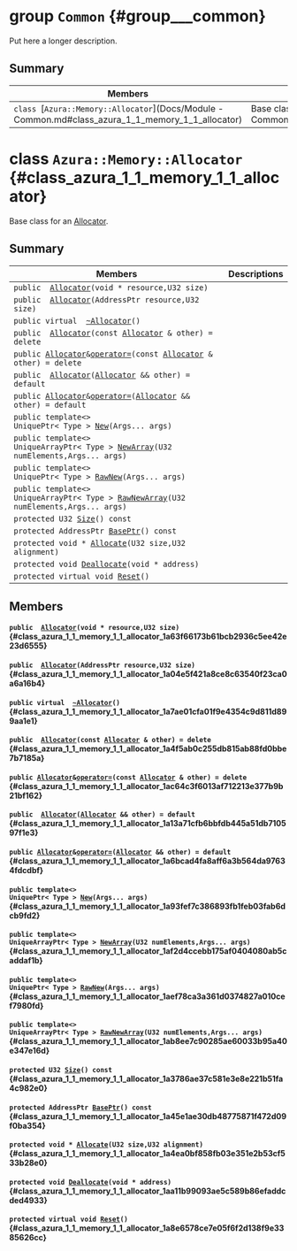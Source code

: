 # group `Common` {#group___common}

Put here a longer description.

## Summary

 Members                        | Descriptions                                
--------------------------------|---------------------------------------------
`class `[`Azura::Memory::Allocator`](Docs/Module - Common.md#class_azura_1_1_memory_1_1_allocator) | Base class for an [Allocator](Docs/Module - Common.md#class_azura_1_1_memory_1_1_allocator).

# class `Azura::Memory::Allocator` {#class_azura_1_1_memory_1_1_allocator}

Base class for an [Allocator](#class_azura_1_1_memory_1_1_allocator).

## Summary

 Members                        | Descriptions                                
--------------------------------|---------------------------------------------
`public  `[`Allocator`](#class_azura_1_1_memory_1_1_allocator_1a63f66173b61bcb2936c5ee42e23d6555)`(void * resource,U32 size)` | 
`public  `[`Allocator`](#class_azura_1_1_memory_1_1_allocator_1a04e5f421a8ce8c63540f23ca0a6a16b4)`(AddressPtr resource,U32 size)` | 
`public virtual  `[`~Allocator`](#class_azura_1_1_memory_1_1_allocator_1a7ae01cfa01f9e4354c9d811d899aa1e1)`()` | 
`public  `[`Allocator`](#class_azura_1_1_memory_1_1_allocator_1a4f5ab0c255db815ab88fd0bbe7b7185a)`(const `[`Allocator`](#class_azura_1_1_memory_1_1_allocator)` & other) = delete` | 
`public `[`Allocator`](#class_azura_1_1_memory_1_1_allocator)` & `[`operator=`](#class_azura_1_1_memory_1_1_allocator_1ac64c3f6013af712213e377b9b21bf162)`(const `[`Allocator`](#class_azura_1_1_memory_1_1_allocator)` & other) = delete` | 
`public  `[`Allocator`](#class_azura_1_1_memory_1_1_allocator_1a13a71cfb6bbfdb445a51db710597f1e3)`(`[`Allocator`](#class_azura_1_1_memory_1_1_allocator)` && other) = default` | 
`public `[`Allocator`](#class_azura_1_1_memory_1_1_allocator)` & `[`operator=`](#class_azura_1_1_memory_1_1_allocator_1a6bcad4fa8aff6a3b564da97634fdcdbf)`(`[`Allocator`](#class_azura_1_1_memory_1_1_allocator)` && other) = default` | 
`public template<>`  <br/>`UniquePtr< Type > `[`New`](#class_azura_1_1_memory_1_1_allocator_1a93fef7c386893fb1feb03fab6dcb9fd2)`(Args... args)` | 
`public template<>`  <br/>`UniqueArrayPtr< Type > `[`NewArray`](#class_azura_1_1_memory_1_1_allocator_1af2d4ccebb175af0404080ab5caddaf1b)`(U32 numElements,Args... args)` | 
`public template<>`  <br/>`UniquePtr< Type > `[`RawNew`](#class_azura_1_1_memory_1_1_allocator_1aef78ca3a361d0374827a010cef7980fd)`(Args... args)` | 
`public template<>`  <br/>`UniqueArrayPtr< Type > `[`RawNewArray`](#class_azura_1_1_memory_1_1_allocator_1ab8ee7c90285ae60033b95a40e347e16d)`(U32 numElements,Args... args)` | 
`protected U32 `[`Size`](#class_azura_1_1_memory_1_1_allocator_1a3786ae37c581e3e8e221b51fa4c982e0)`() const` | 
`protected AddressPtr `[`BasePtr`](#class_azura_1_1_memory_1_1_allocator_1a45e1ae30db48775871f472d09f0ba354)`() const` | 
`protected void * `[`Allocate`](#class_azura_1_1_memory_1_1_allocator_1a4ea0bf858fb03e351e2b53cf533b28e0)`(U32 size,U32 alignment)` | 
`protected void `[`Deallocate`](#class_azura_1_1_memory_1_1_allocator_1aa11b99093ae5c589b86efaddcded4933)`(void * address)` | 
`protected virtual void `[`Reset`](#class_azura_1_1_memory_1_1_allocator_1a8e6578ce7e05f6f2d138f9e3385626cc)`()` | 

## Members

#### `public  `[`Allocator`](#class_azura_1_1_memory_1_1_allocator_1a63f66173b61bcb2936c5ee42e23d6555)`(void * resource,U32 size)` {#class_azura_1_1_memory_1_1_allocator_1a63f66173b61bcb2936c5ee42e23d6555}

#### `public  `[`Allocator`](#class_azura_1_1_memory_1_1_allocator_1a04e5f421a8ce8c63540f23ca0a6a16b4)`(AddressPtr resource,U32 size)` {#class_azura_1_1_memory_1_1_allocator_1a04e5f421a8ce8c63540f23ca0a6a16b4}

#### `public virtual  `[`~Allocator`](#class_azura_1_1_memory_1_1_allocator_1a7ae01cfa01f9e4354c9d811d899aa1e1)`()` {#class_azura_1_1_memory_1_1_allocator_1a7ae01cfa01f9e4354c9d811d899aa1e1}

#### `public  `[`Allocator`](#class_azura_1_1_memory_1_1_allocator_1a4f5ab0c255db815ab88fd0bbe7b7185a)`(const `[`Allocator`](#class_azura_1_1_memory_1_1_allocator)` & other) = delete` {#class_azura_1_1_memory_1_1_allocator_1a4f5ab0c255db815ab88fd0bbe7b7185a}

#### `public `[`Allocator`](#class_azura_1_1_memory_1_1_allocator)` & `[`operator=`](#class_azura_1_1_memory_1_1_allocator_1ac64c3f6013af712213e377b9b21bf162)`(const `[`Allocator`](#class_azura_1_1_memory_1_1_allocator)` & other) = delete` {#class_azura_1_1_memory_1_1_allocator_1ac64c3f6013af712213e377b9b21bf162}

#### `public  `[`Allocator`](#class_azura_1_1_memory_1_1_allocator_1a13a71cfb6bbfdb445a51db710597f1e3)`(`[`Allocator`](#class_azura_1_1_memory_1_1_allocator)` && other) = default` {#class_azura_1_1_memory_1_1_allocator_1a13a71cfb6bbfdb445a51db710597f1e3}

#### `public `[`Allocator`](#class_azura_1_1_memory_1_1_allocator)` & `[`operator=`](#class_azura_1_1_memory_1_1_allocator_1a6bcad4fa8aff6a3b564da97634fdcdbf)`(`[`Allocator`](#class_azura_1_1_memory_1_1_allocator)` && other) = default` {#class_azura_1_1_memory_1_1_allocator_1a6bcad4fa8aff6a3b564da97634fdcdbf}

#### `public template<>`  <br/>`UniquePtr< Type > `[`New`](#class_azura_1_1_memory_1_1_allocator_1a93fef7c386893fb1feb03fab6dcb9fd2)`(Args... args)` {#class_azura_1_1_memory_1_1_allocator_1a93fef7c386893fb1feb03fab6dcb9fd2}

#### `public template<>`  <br/>`UniqueArrayPtr< Type > `[`NewArray`](#class_azura_1_1_memory_1_1_allocator_1af2d4ccebb175af0404080ab5caddaf1b)`(U32 numElements,Args... args)` {#class_azura_1_1_memory_1_1_allocator_1af2d4ccebb175af0404080ab5caddaf1b}

#### `public template<>`  <br/>`UniquePtr< Type > `[`RawNew`](#class_azura_1_1_memory_1_1_allocator_1aef78ca3a361d0374827a010cef7980fd)`(Args... args)` {#class_azura_1_1_memory_1_1_allocator_1aef78ca3a361d0374827a010cef7980fd}

#### `public template<>`  <br/>`UniqueArrayPtr< Type > `[`RawNewArray`](#class_azura_1_1_memory_1_1_allocator_1ab8ee7c90285ae60033b95a40e347e16d)`(U32 numElements,Args... args)` {#class_azura_1_1_memory_1_1_allocator_1ab8ee7c90285ae60033b95a40e347e16d}

#### `protected U32 `[`Size`](#class_azura_1_1_memory_1_1_allocator_1a3786ae37c581e3e8e221b51fa4c982e0)`() const` {#class_azura_1_1_memory_1_1_allocator_1a3786ae37c581e3e8e221b51fa4c982e0}

#### `protected AddressPtr `[`BasePtr`](#class_azura_1_1_memory_1_1_allocator_1a45e1ae30db48775871f472d09f0ba354)`() const` {#class_azura_1_1_memory_1_1_allocator_1a45e1ae30db48775871f472d09f0ba354}

#### `protected void * `[`Allocate`](#class_azura_1_1_memory_1_1_allocator_1a4ea0bf858fb03e351e2b53cf533b28e0)`(U32 size,U32 alignment)` {#class_azura_1_1_memory_1_1_allocator_1a4ea0bf858fb03e351e2b53cf533b28e0}

#### `protected void `[`Deallocate`](#class_azura_1_1_memory_1_1_allocator_1aa11b99093ae5c589b86efaddcded4933)`(void * address)` {#class_azura_1_1_memory_1_1_allocator_1aa11b99093ae5c589b86efaddcded4933}

#### `protected virtual void `[`Reset`](#class_azura_1_1_memory_1_1_allocator_1a8e6578ce7e05f6f2d138f9e3385626cc)`()` {#class_azura_1_1_memory_1_1_allocator_1a8e6578ce7e05f6f2d138f9e3385626cc}

